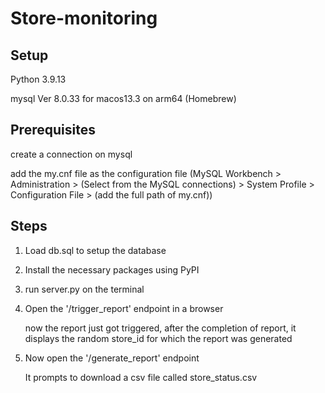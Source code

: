 # Store-monitoring

## Setup

Python 3.9.13

mysql  Ver 8.0.33 for macos13.3 on arm64 (Homebrew)

## Prerequisites
create a connection on mysql 

add the my.cnf file as the configuration file (MySQL Workbench > Administration > (Select from the MySQL connections) > System Profile > Configuration File > (add the full path of my.cnf))

## Steps
1. Load db.sql to setup the database
2. Install the necessary packages using PyPI
3. run server.py on the terminal
4. Open the '/trigger_report' endpoint in a browser
   
    now the report just got triggered, after the completion of report, it displays the random store_id for which the report was generated
6. Now open the '/generate_report' endpoint
   
    It prompts to download a csv file called store_status.csv

